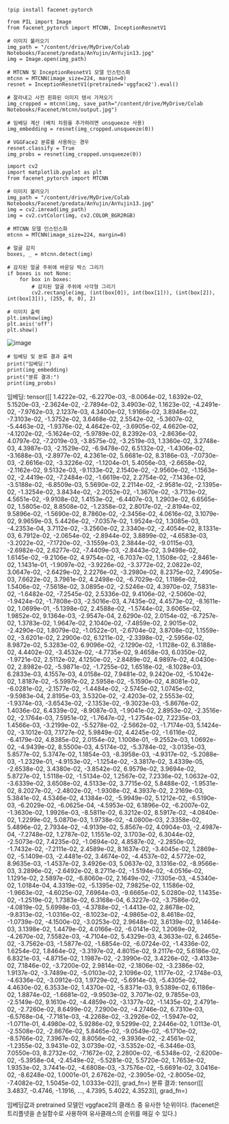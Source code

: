 ```
!pip install facenet-pytorch
```

```
from PIL import Image
from facenet_pytorch import MTCNN, InceptionResnetV1

# 이미지 불러오기
img_path = "/content/drive/MyDrive/Colab Notebooks/Facenet/predata/AnYujin/AnYujin13.jpg"
img = Image.open(img_path)

# MTCNN 및 InceptionResnetV1 모델 인스턴스화
mtcnn = MTCNN(image_size=224, margin=0)
resnet = InceptionResnetV1(pretrained='vggface2').eval()

# 잘라내고 사전 흰화된 이미지 텐서 가져오기
img_cropped = mtcnn(img, save_path="/content/drive/MyDrive/Colab Notebooks/Facenet/mtcnn/output.jpg")

# 임베딩 계산 (배치 차원을 추가하려면 unsqueeze 사용)
img_embedding = resnet(img_cropped.unsqueeze(0))

# VGGFace2 분류를 사용하는 경우
resnet.classify = True
img_probs = resnet(img_cropped.unsqueeze(0))
```
```
import cv2
import matplotlib.pyplot as plt
from facenet_pytorch import MTCNN

# 이미지 불러오기
img_path = "/content/drive/MyDrive/Colab Notebooks/Facenet/predata/AnYujin/AnYujin13.jpg"
img = cv2.imread(img_path)
img = cv2.cvtColor(img, cv2.COLOR_BGR2RGB)

# MTCNN 모델 인스턴스화
mtcnn = MTCNN(image_size=224, margin=0)

# 얼굴 감지
boxes, _ = mtcnn.detect(img)

# 감지된 얼굴 주위에 바운딩 박스 그리기
if boxes is not None:
    for box in boxes:
        # 감지된 얼굴 주위에 사각형 그리기
        cv2.rectangle(img, (int(box[0]), int(box[1])), (int(box[2]), int(box[3])), (255, 0, 0), 2)

# 이미지 출력
plt.imshow(img)
plt.axis('off')
plt.show()
```

![image](https://github.com/YeoungJun0508/Face-recognition/assets/145903037/8f45f19a-e7f3-409b-a306-b41b4251fe37)


```
# 임베딩 및 분류 결과 출력
print("임베딩:")
print(img_embedding)
print("분류 결과:")
print(img_probs)
```
임베딩:
tensor([[ 1.4222e-02, -6.2270e-03, -8.0064e-02,  1.6392e-02,  5.1520e-03,
         -2.3624e-02, -2.7894e-02,  3.4903e-02,  1.1623e-02, -4.2491e-02,
         -7.9762e-03,  2.1237e-03,  4.3400e-02,  1.9166e-02,  3.8946e-02,
         -7.3103e-02, -1.3752e-02,  3.6468e-02,  2.5542e-02, -5.3607e-02,
         -5.4463e-02, -1.9376e-02,  4.4642e-02, -3.6905e-02,  4.6620e-02,
         -4.1202e-02, -5.1624e-02, -5.9789e-02,  8.2392e-03, -2.8636e-02,
          4.0797e-02, -7.2019e-03, -3.8575e-02, -3.2519e-03,  1.3360e-02,
          3.2748e-03,  4.3987e-03, -2.1529e-02, -6.9478e-02,  6.5132e-02,
         -1.4306e-02, -3.1688e-03, -2.8977e-02,  4.2361e-02,  5.6681e-02,
          8.3186e-03, -7.0730e-03, -2.6616e-02, -3.3226e-02, -1.1204e-01,
          5.4056e-03, -2.6658e-02, -2.1162e-02,  9.5132e-03, -9.1133e-02,
          2.1540e-02, -2.9560e-02, -1.1563e-02, -2.4419e-02, -7.2484e-02,
         -1.6619e-02,  2.2754e-02, -7.1436e-02, -3.5188e-02, -6.8509e-03,
          5.5690e-02,  2.2114e-02, -2.9581e-02, -2.1395e-02, -1.3254e-02,
          3.8434e-02, -2.2052e-02, -1.3670e-02, -3.7113e-02,  4.5651e-02,
         -9.9108e-02,  1.4153e-02, -6.4407e-03,  1.2903e-02,  6.6565e-02,
          1.5805e-02,  8.8508e-02, -1.2358e-02,  2.8017e-02, -2.8194e-02,
          9.5896e-02, -1.5690e-02,  8.7860e-02, -2.3456e-02,  4.0616e-02,
          3.1079e-02,  9.9659e-03,  5.4426e-02, -7.0357e-02,  1.9524e-02,
          1.3085e-03, -4.2353e-04,  3.7112e-02, -3.2560e-02,  2.3340e-02,
         -2.4054e-02,  8.1331e-03,  6.7912e-02, -2.0654e-02, -2.8944e-02,
          3.8899e-02, -4.6583e-03, -3.2022e-02, -7.1720e-02, -3.1559e-03,
          2.3844e-02, -9.0115e-03, -2.6982e-02,  2.6277e-02, -7.4409e-03,
         -2.8443e-02,  3.9498e-02,  1.6145e-02, -9.2106e-02,  4.9754e-02,
         -6.7037e-02,  1.1508e-02, -2.8461e-02,  1.1431e-01, -1.9097e-02,
         -3.9226e-02, -3.3772e-02,  2.0822e-02,  3.0647e-02, -2.6429e-02,
          2.2276e-02, -3.2980e-02,  8.2375e-02,  7.4905e-03,  7.6622e-02,
          3.7961e-02,  4.2498e-02, -6.7029e-02,  1.1186e-02,  1.5406e-02,
         -7.5618e-02,  3.0895e-02, -2.5246e-02,  4.3970e-02,  7.5831e-02,
         -1.6482e-02, -7.2545e-02,  2.5336e-02,  9.4106e-02, -2.5060e-02,
         -1.9424e-02, -1.7808e-03, -2.5016e-03,  4.7435e-02,  4.4573e-02,
         -8.1611e-02,  1.0699e-01, -5.1398e-02,  2.4588e-02, -1.5744e-02,
          3.6065e-02,  1.9852e-02,  9.1364e-03, -2.9547e-04,  2.6290e-02,
          2.0154e-02, -6.7257e-02,  1.3783e-02,  1.9647e-02,  2.1040e-02,
         -7.4859e-02,  2.9015e-02, -2.4290e-02,  1.8079e-02, -1.0522e-01,
         -2.6704e-02,  3.8708e-02,  1.1559e-02, -3.6201e-02,  2.2900e-02,
          6.1211e-02, -2.3398e-02, -2.5956e-02,  8.9872e-02,  5.3283e-02,
          6.9096e-02, -2.1290e-02, -1.1128e-02,  6.3188e-02,  4.4402e-02,
         -3.4532e-02, -4.7735e-02,  9.4658e-03,  6.0350e-02, -1.9721e-02,
          2.5112e-02,  4.1250e-02, -2.8489e-02,  4.9897e-02,  4.0430e-02,
          2.8982e-02, -5.9871e-02, -1.7255e-02,  1.6518e-02, -8.1028e-03,
          6.2833e-03,  4.1557e-03,  4.0158e-02,  7.9481e-02,  9.2420e-02,
         -5.1042e-02,  1.8187e-02, -5.5997e-02,  2.5958e-02, -5.1590e-02,
          4.8081e-02, -6.0281e-02, -2.1577e-02, -1.4484e-02, -2.5745e-02,
          1.0745e-02, -9.5983e-04,  2.8195e-03,  3.5320e-02, -2.4203e-02,
          2.5553e-02, -1.9374e-03, -3.6543e-02, -2.1353e-02, -9.3023e-03,
         -5.8676e-02,  1.4036e-02,  6.4339e-02, -8.9087e-03, -1.9041e-02,
          2.8953e-02, -2.3516e-02, -2.1764e-03,  7.5951e-02, -1.7647e-02,
         -1.2754e-02,  7.2235e-03,  1.4566e-03, -3.2199e-02, -5.5278e-02,
         -2.5662e-02, -1.7174e-03,  5.1424e-02, -3.1012e-03,  7.1727e-02,
          5.9849e-02,  4.4245e-02, -1.6116e-02, -6.4179e-02,  4.8385e-02,
          2.0154e-02,  1.1008e-01, -9.2552e-03,  1.0692e-02, -4.9439e-02,
          8.5500e-03,  4.5174e-02, -5.3784e-02, -3.0135e-03,  5.8577e-02,
          5.3747e-02,  1.1854e-03, -8.3958e-03, -4.9317e-02, -5.2088e-03,
         -1.2329e-01, -4.9153e-02, -1.1254e-02, -3.3817e-02,  3.4339e-05,
         -2.6538e-02,  3.4380e-02, -3.8542e-02,  6.9579e-02,  3.9694e-02,
          5.8727e-02,  1.5118e-02, -1.5134e-02,  1.2567e-02,  7.2336e-02,
          1.0632e-02, -3.6339e-02,  3.6508e-02,  4.5133e-02,  3.7715e-02,
          5.8488e-02, -1.9531e-02,  8.2027e-02, -2.4802e-02, -1.9308e-02,
          4.3937e-02,  2.2169e-03,  5.3841e-02,  4.5346e-02,  4.1384e-02,
         -5.9949e-02,  5.1212e-02, -6.5190e-03, -6.2029e-02, -6.0625e-04,
         -4.5953e-02,  6.1896e-02, -6.2007e-02, -1.3630e-02,  1.9926e-03,
         -8.5811e-02,  6.3212e-02,  8.5917e-02, -4.0840e-02,  1.2299e-02,
          5.0870e-03,  1.9738e-02, -4.0800e-03,  2.3358e-02,  5.4896e-02,
          2.7934e-02, -4.9139e-02,  5.8567e-02,  4.0904e-03, -2.4987e-04,
         -7.2748e-02,  1.2787e-02,  1.1551e-02,  3.1703e-02,  6.3044e-02,
         -2.5073e-02,  7.4235e-02, -1.0694e-02,  4.8587e-02, -2.2850e-02,
         -1.7432e-02, -7.2111e-02,  2.4589e-02,  8.1637e-02, -3.4045e-02,
          1.2869e-02, -5.1409e-03, -2.4481e-02,  3.4674e-02, -4.4537e-02,
          4.5772e-02,  8.9635e-03, -1.4537e-02,  3.4926e-03,  5.0637e-02,
          3.1316e-02, -8.9566e-03,  3.2896e-02, -2.6492e-02,  8.2711e-02,
         -1.5194e-02, -4.0516e-02,  1.1291e-02,  2.5897e-02, -6.8060e-02,
          2.1649e-02, -7.1305e-03, -4.5340e-02,  1.0184e-04,  4.3319e-02,
         -5.1395e-02,  7.9825e-02,  1.1586e-02, -1.9663e-02, -4.6025e-02,
          7.6964e-03, -9.6665e-02,  5.0280e-02,  1.1435e-02, -1.2519e-02,
          1.7383e-02,  6.3168e-04,  6.3227e-02, -3.7586e-02, -4.0819e-02,
          5.6998e-03, -4.3788e-02, -1.4413e-02,  2.8678e-02, -9.8313e-02,
         -1.0316e-02, -8.1023e-02, -4.9865e-02,  8.4618e-02, -1.0739e-02,
         -4.1500e-02, -3.0253e-02,  2.9648e-02,  3.6139e-02,  9.1464e-03,
          3.1398e-02,  1.4479e-02,  4.0166e-02, -6.0141e-02,  1.2069e-02,
         -4.2670e-02,  7.5582e-03, -4.7104e-02,  5.4329e-03,  4.3633e-02,
          6.2465e-02, -3.7562e-03, -1.5877e-02, -1.6854e-02, -6.0724e-02,
         -1.4336e-02,  1.6254e-02,  1.8464e-02, -3.3197e-02,  4.8015e-02,
          9.2117e-02,  5.6186e-02,  6.8321e-03, -4.8715e-02,  1.1987e-02,
         -2.3990e-02,  3.4226e-02, -3.4133e-02,  7.1846e-02, -3.7200e-02,
          2.9814e-02, -2.1806e-02, -3.2386e-02,  1.9137e-02, -3.7489e-02,
         -5.0103e-02,  2.1096e-02,  1.1177e-02, -2.1748e-03, -4.6336e-02,
         -3.0912e-03,  1.9729e-02, -5.6914e-03, -5.4305e-02,  4.4630e-02,
          6.3533e-02,  1.4370e-02, -5.8371e-03,  9.5389e-02,  6.1186e-02,
          1.8874e-02, -1.6681e-02, -9.9503e-02,  3.7071e-02,  9.7855e-03,
         -2.5149e-02,  9.1610e-02, -4.4859e-02, -3.1377e-02, -1.1435e-02,
          2.4791e-02, -2.7260e-02,  8.6499e-02,  7.2900e-02, -4.2746e-02,
          6.7310e-03, -6.5768e-04, -7.7181e-03, -4.2268e-02, -3.2926e-02,
         -1.5947e-02, -1.0711e-01,  4.4980e-02,  5.9286e-02,  9.5299e-02,
          2.2446e-02,  1.0113e-01, -2.5508e-02, -2.8676e-02,  5.8465e-02,
         -9.0549e-02, -6.1710e-02, -8.5766e-02,  7.3967e-02,  8.8056e-02,
         -9.3936e-02, -2.4561e-02, -1.2355e-02,  3.9431e-02,  3.0739e-02,
         -3.5352e-02, -6.3446e-03,  7.0550e-03,  8.2732e-02, -7.1672e-02,
          2.2800e-02, -6.5348e-02, -2.6200e-02, -5.3958e-04, -2.4549e-02,
         -5.5281e-02,  5.5720e-02,  1.7653e-02,  1.9353e-02,  3.7441e-02,
         -4.6808e-03, -3.7576e-02, -5.6691e-02,  3.0416e-02, -8.6248e-02,
          1.0001e-01,  2.6762e-02, -2.3905e-02, -2.8005e-02, -7.4082e-02,
          1.5045e-02,  1.0333e-02]], grad_fn=<DivBackward0>)
분류 결과:
tensor([[ 3.4837, -0.4746, -1.1916,  ...,  4.7395,  5.4022,  4.3523]],
       grad_fn=<AddmmBackward0>)

임베딩값과 pretrained 모델인 vggface2의 클래스 중 유사한 1순위이다.
(facenet은 트리플넷을 손실함수로 사용하여 유사클래스의 순위를 매길 수 있다.)


